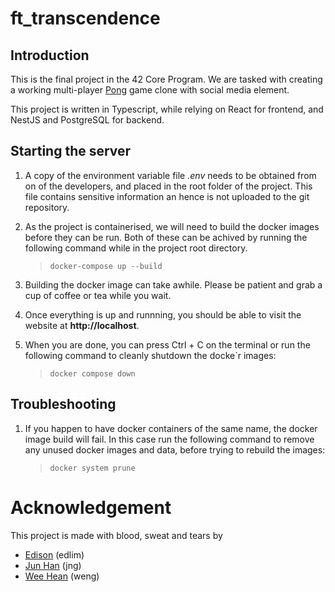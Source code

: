 # ft_transcendence



## Introduction
This is the final project in the 42 Core Program. We are tasked with creating
a working multi-player [Pong](https://en.wikipedia.org/wiki/Pong) game clone
with social media element.

This project is written in Typescript, while relying on React for frontend,
and NestJS and PostgreSQL for backend.

## Starting the server
1. A copy of the environment variable file *.env* needs to be obtained from
on of the developers, and placed in the root folder of the project. This file
contains sensitive information an hence is not uploaded to the git repository.

1. As the project is containerised, we will need to build the docker images
before they can be run. Both of these can be achived by running the following
command while in the project root directory.
    > ```docker-compose up --build```

1. Building the docker image can take awhile. Please be patient and grab a cup
of coffee or tea while you wait.

1. Once everything is up and runnning, you should be able to visit the website
at **http://localhost**.

1. When you are done, you can press Ctrl + C on the terminal or run the
following command to cleanly shutdown the docke`r images:
    > ```docker compose down```

## Troubleshooting
1. If you happen to have docker containers of the same name, the docker image
build will fail. In this case run the following command to remove any unused
docker images and data, before trying to rebuild the images:
    > ```docker system prune```


# Acknowledgement
This project is made with blood, sweat and tears by
- [Edison](https://profile.intra.42.fr/users/edlim) (edlim)
- [Jun Han](https://profile.intra.42.fr/users/jng) (jng)
- [Wee Hean](https://profile.intra.42.fr/users/weng) (weng)
